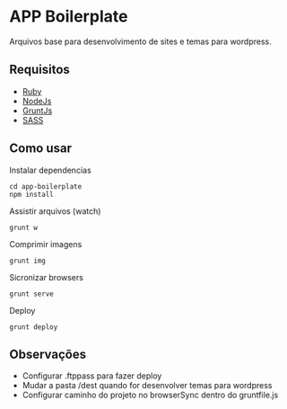 APP Boilerplate
=========

Arquivos base para desenvolvimento de sites e temas para wordpress.

Requisitos
----

- [Ruby](http://www.rubyinstaller.org/)
- [NodeJs](http://nodejs.org/)
- [GruntJs](http://gruntjs.com/)
- [SASS](http://sass-lang.com/)


Como usar
----

Instalar dependencias

    cd app-boilerplate
    npm install

Assistir arquivos (watch)

    grunt w
    
Comprimir imagens

    grunt img

Sicronizar browsers

    grunt serve
      
Deploy
    
    grunt deploy


Observações
----

- Configurar .ftppass para fazer deploy
- Mudar a pasta /dest quando for desenvolver temas para wordpress
- Configurar caminho do projeto no browserSync dentro do gruntfile.js

